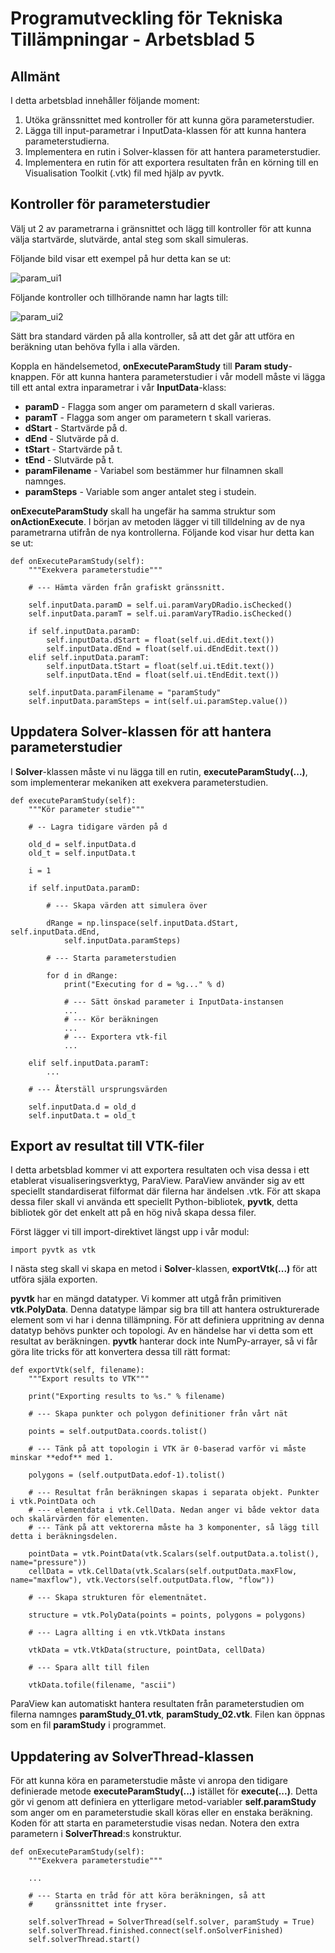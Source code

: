 # Programutveckling för Tekniska Tillämpningar - Arbetsblad 5

## Allmänt

I detta arbetsblad innehåller följande moment:

 1. Utöka gränssnittet med kontroller för att kunna göra parameterstudier.
 1. Lägga till input-parametrar i InputData-klassen för att kunna hantera parameterstudierna.
 1. Implementera en rutin i Solver-klassen för att hantera parameterstudier.
 1. Implementera en rutin för att exportera resultaten från en körning till en Visualisation Toolkit (.vtk) fil med hjälp av pyvtk.
 
## Kontroller för parameterstudier

Välj ut 2 av parametrarna i gränsnittet och lägg till kontroller för att kunna välja startvärde, slutvärde, antal steg som skall simuleras.

Följande bild visar ett exempel på hur detta kan se ut:

![param_ui1](images/param_ui1.png)

Följande kontroller och tillhörande namn har lagts till:

![param_ui2](images/param_ui2.png)

Sätt bra standard värden på alla kontroller, så att det går att utföra en beräkning utan behöva fylla i alla värden.

Koppla en händelsemetod, **onExecuteParamStudy** till **Param study**-knappen. För att kunna hantera parameterstudier i vår modell måste vi lägga till ett antal extra inparametrar i vår **InputData**-klass:

 * **paramD** - Flagga som anger om parametern d skall varieras.
 * **paramT** - Flagga som anger om parametern t skall varieras.
 * **dStart** - Startvärde på d.
 * **dEnd** - Slutvärde på d.
 * **tStart** - Startvärde på t.
 * **tEnd** - Slutvärde på t.
 * **paramFilename** - Variabel som bestämmer hur filnamnen skall namnges.
 * **paramSteps** - Variable som anger antalet steg i studein.
 
 
 **onExecuteParamStudy** skall ha ungefär ha samma struktur som **onActionExecute**. I början av metoden lägger vi till tilldelning av de nya parametrarna utifrån de nya kontrollerna. Följande kod visar hur detta kan se ut: 

    def onExecuteParamStudy(self):
        """Exekvera parameterstudie"""

        # --- Hämta värden från grafiskt gränssnitt.
        
        self.inputData.paramD = self.ui.paramVaryDRadio.isChecked()
        self.inputData.paramT = self.ui.paramVaryTRadio.isChecked()
        
        if self.inputData.paramD:
            self.inputData.dStart = float(self.ui.dEdit.text())
            self.inputData.dEnd = float(self.ui.dEndEdit.text())
        elif self.inputData.paramT:
            self.inputData.tStart = float(self.ui.tEdit.text())
            self.inputData.tEnd = float(self.ui.tEndEdit.text())

        self.inputData.paramFilename = "paramStudy"
        self.inputData.paramSteps = int(self.ui.paramStep.value())
 
## Uppdatera Solver-klassen för att hantera parameterstudier

I **Solver**-klassen måste vi nu lägga till en rutin, **executeParamStudy(...)**, som implementerar mekaniken att exekvera parameterstudien.

    def executeParamStudy(self):
        """Kör parameter studie"""
        
        # -- Lagra tidigare värden på d
        
        old_d = self.inputData.d
        old_t = self.inputData.t
        
        i = 1
        
        if self.inputData.paramD:
        
            # --- Skapa värden att simulera över
        
            dRange = np.linspace(self.inputData.dStart, self.inputData.dEnd,
                self.inputData.paramSteps)
                
            # --- Starta parameterstudien
                
            for d in dRange:
                print("Executing for d = %g..." % d)
                
                # --- Sätt önskad parameter i InputData-instansen
                ...
                # --- Kör beräkningen 
                ...
                # --- Exportera vtk-fil
                ...
                
        elif self.inputData.paramT:
            ...
                
        # --- Återställ ursprungsvärden
        
        self.inputData.d = old_d
        self.inputData.t = old_t
        
## Export av resultat till VTK-filer

I detta arbetsblad kommer vi att exportera resultaten och visa dessa i ett etablerat visualiseringsverktyg, ParaView. ParaView använder sig av ett speciellt standardiserat filformat där filerna har ändelsen .vtk. För att skapa dessa filer skall vi använda ett speciellt Python-bibliotek, **pyvtk**, detta bibliotek gör det enkelt att på en hög nivå skapa dessa filer.

Först lägger vi till import-direktivet längst upp i vår modul:

    import pyvtk as vtk

I nästa steg skall vi skapa en metod i **Solver**-klassen, **exportVtk(...)** för att utföra själa exporten.

**pyvtk** har en mängd datatyper. Vi kommer att utgå från primitiven **vtk.PolyData**. Denna datatype lämpar sig bra till att hantera ostrukturerade element som vi har i denna tillämpning. För att definiera uppritning av denna datatyp behövs punkter och topologi. Av en händelse har vi detta som ett resultat av beräkningen. **pyvtk** hanterar dock inte NumPy-arrayer, så vi får göra lite tricks för att konvertera dessa till rätt format:

    def exportVtk(self, filename):
        """Export results to VTK"""        
        
        print("Exporting results to %s." % filename)
        
        # --- Skapa punkter och polygon definitioner från vårt nät
        
        points = self.outputData.coords.tolist()
        
        # --- Tänk på att topologin i VTK är 0-baserad varför vi måste minskar **edof** med 1.
        
        polygons = (self.outputData.edof-1).tolist()
        
        # --- Resultat från beräkningen skapas i separata objekt. Punkter i vtk.PointData och
        # --- elementdata i vtk.CellData. Nedan anger vi både vektor data och skalärvärden för elementen.
        # --- Tänk på att vektorerna måste ha 3 komponenter, så lägg till detta i beräkningsdelen.
        
        pointData = vtk.PointData(vtk.Scalars(self.outputData.a.tolist(), name="pressure"))
        cellData = vtk.CellData(vtk.Scalars(self.outputData.maxFlow, name="maxflow"), vtk.Vectors(self.outputData.flow, "flow"))
        
        # --- Skapa strukturen för elementnätet.
        
        structure = vtk.PolyData(points = points, polygons = polygons)
        
        # --- Lagra allting i en vtk.VtkData instans
        
        vtkData = vtk.VtkData(structure, pointData, cellData)
        
        # --- Spara allt till filen
        
        vtkData.tofile(filename, "ascii")
        
ParaView kan automatiskt hantera resultaten från parameterstudien om filerna namnges **paramStudy_01.vtk**, **paramStudy_02.vtk**. Filen kan öppnas som en fil **paramStudy** i programmet.        

## Uppdatering av SolverThread-klassen

För att kunna köra en parameterstudie måste vi anropa den tidigare definierade metode **executeParamStudy(...)** istället för **execute(...)**. Detta gör vi genom att definiera en ytterligare metod-variabler **self.paramStudy** som anger om en parameterstudie skall köras eller en enstaka beräkning. Koden för att starta en parameterstudie visas nedan. Notera den extra parametern i **SolverThread**:s konstruktur.

    def onExecuteParamStudy(self):
        """Exekvera parameterstudie"""
        
        ...

        # --- Starta en tråd för att köra beräkningen, så att 
        #     gränssnittet inte fryser.
        
        self.solverThread = SolverThread(self.solver, paramStudy = True)        
        self.solverThread.finished.connect(self.onSolverFinished)        
        self.solverThread.start()
